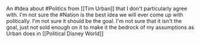 An #Idea about #Politics from [[Tim Urban]] that I don't particularly agree with. I'm not sure the #Nation is the best idea we will ever come up with politically. I'm not sure it should be the goal. I'm not sure that it isn't the goal, just not sold enough on it to make it the bedrock of my assumptions as Urban does in [[Political Disney World]]